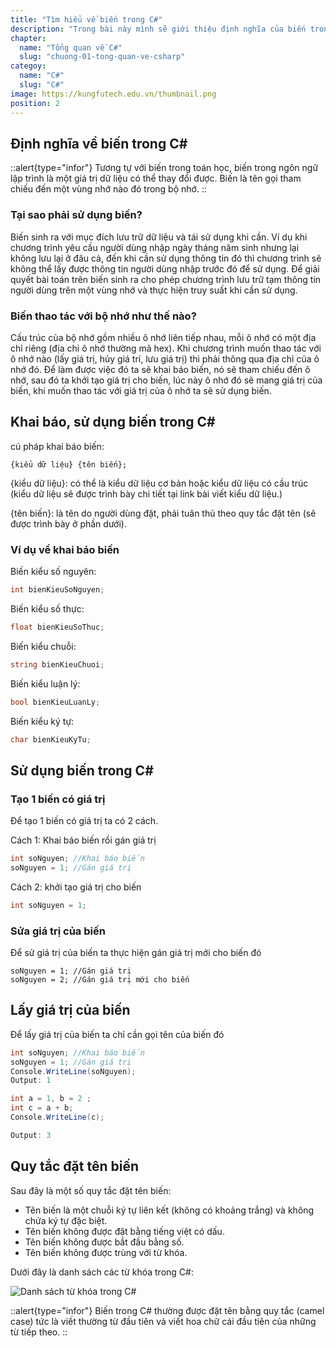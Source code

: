 ```yaml
---
title: "Tìm hiểu về biến trong C#"
description: "Trong bài này mình sẽ giới thiệu định nghĩa của biến trong C#, cách hoạt động của biến và cách thao tác với biến và cuối cùng là quy tắc đặt tên biến"
chapter:
  name: "Tổng quan về C#"
  slug: "chuong-01-tong-quan-ve-csharp"
categoy:
  name: "C#"
  slug: "C#"
image: https://kungfutech.edu.vn/thumbnail.png
position: 2
---
```


## Định nghĩa về biến trong C#

::alert{type="infor"}
Tương tự với biến trong toán học, biến trong ngôn ngữ lập trình là một giá trị dữ liệu có thể thay đổi được. Biến là tên gọi tham chiếu đến một vùng nhớ nào đó trong bộ nhớ.
::

### Tại sao phải sử dụng biến?

Biến sinh ra với mục đích lưu trữ dữ liệu và tái sử dụng khi cần. Ví dụ khi chương trình yêu cầu người dùng nhập ngày tháng năm sinh nhưng lại không lưu lại ở đâu cả, đến khi cần sử dụng thông tin đó thì chương trình sẽ không thể lấy được thông tin người dùng nhập trước đó để sử dụng. Để giải quyết bài toán trên biến sinh ra cho phép chương trình lưu trữ tạm thông tin người dùng trên một vùng nhớ và thực hiện truy suất khi cần sử dụng.

### Biến thao tác với bộ nhớ như thế nào?

Cấu trúc của bộ nhớ gồm nhiều ô nhớ liên tiếp nhau, mỗi ô nhớ có một địa chỉ riêng (địa chỉ ô nhớ thường mã hex). Khi chương trình muốn thao tác với ô nhớ nào (lấy giá trị, hủy giá trí, lưu giá trị) thì phải thông qua địa chỉ của ô nhớ đó. Để làm được việc đó ta sẽ khai báo biến, nó sẽ tham chiếu đến ô nhớ, sau đó ta khởi tạo giá trị cho biến, lúc này ô nhớ đó sẽ mang giá trị của biến, khi muốn thao tác với giá trị của ô nhớ ta sẽ sử dụng biến.

## Khai báo, sử dụng biến trong C#

cú pháp khai báo biến:

```
{kiểu dữ liệu} {tên biến};
```

{kiểu dữ liệu}: có thể là kiểu dữ liệu cơ bản hoặc kiểu dữ liệu có cầu trúc (kiểu dữ liệu sẽ được trình bày chi tiết tại link bài viết kiểu dữ liệu.)

{tên biến}: là tên do người dùng đặt, phải tuân thủ theo quy tắc đặt tên (sẽ được trình bày ở phần dưới).

### Ví dụ về khai báo biến

Biến kiểu số nguyên:

```c#
int bienKieuSoNguyen;
```

Biến kiểu số thực:

```c#
float bienKieuSoThuc;
```

Biến kiểu chuỗi:

```c#
string bienKieuChuoi;
```

Biến kiểu luận lý:

```c#
bool bienKieuLuanLy;
```

Biến kiểu ký tự:

```c#
char bienKieuKyTu;
```

## Sử dụng biến trong C#

### Tạo 1 biến có giá trị

Để tạo 1 biến có giá trị ta có 2 cách.
<space><space>

Cách 1: Khai báo biến rồi gán giá trị

```c#
int soNguyen; //Khai báo biến
soNguyen = 1; //Gán giá trị
```

Cách 2: khởi tạo giá trị cho biến

```c#
int soNguyen = 1;
```

### Sửa giá trị của biến

Để sử giá trị của biến ta thực hiện gán giá trị mới cho biến đó

```
soNguyen = 1; //Gán giá trị
soNguyen = 2; //Gán giá trị mới cho biến
```

## Lấy giá trị của biến

Để lấy giá trị của biến ta chỉ cần gọi tên của biến đó

```c#
int soNguyen; //Khai báo biến
soNguyen = 1; //Gán giá trị
Console.WriteLine(soNguyen);
Output: 1
```

```c#
int a = 1, b = 2 ;
int c = a + b;
Console.WriteLine(c);

Output: 3
```

## Quy tắc đặt tên biến

Sau đây là một số quy tắc đặt tên biến:

- Tên biến là một chuỗi ký tự liên kết (không có khoảng trắng) và không chứa ký tự đặc biệt.
- Tên biến không được đặt bằng tiếng việt có dấu.
- Tên biến không được bắt đầu bằng số.
- Tên biến không được trùng với từ khóa.

Dưới đây là danh sách các từ khóa trong C#:

![Danh sách từ khóa trong C#](https://user-images.githubusercontent.com/50008521/183381973-fda2b2d9-3a74-48e1-a732-b6e02a2fbdba.jpg)

::alert{type="infor"}
Biến trong C# thường được đặt tên bằng quy tắc (camel case) tức là viết thường từ đầu tiên và viết hoa chữ cái đầu tiên của những từ tiếp theo.
::
